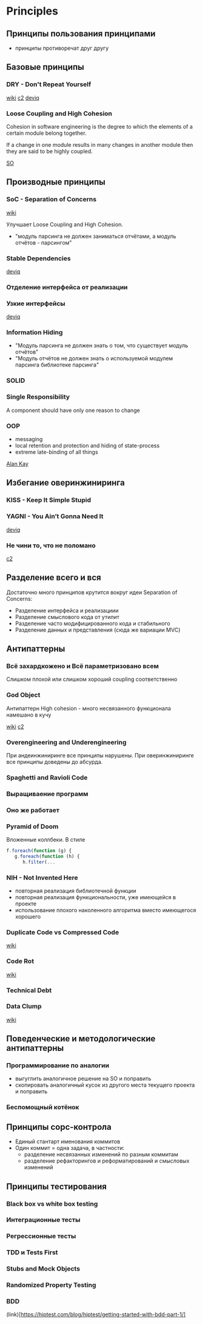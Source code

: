 

# Principles

## Принципы пользования принципами

- принципы противоречат друг другу

## Базовые принципы

### DRY - Don't Repeat Yourself

[wiki](https://en.wikipedia.org/wiki/Don%27t_repeat_yourself)
[c2](http://wiki.c2.com/?DontRepeatYourself)
[deviq](http://deviq.com/don-t-repeat-yourself/)

### Loose Coupling and High Cohesion

Cohesion in software engineering is the degree to which the elements of a certain module belong together. 

If a change in one module results in many changes in another module then they are said to be highly coupled.

[SO](https://stackoverflow.com/q/14000762/805266)

## Производные принципы

### SoC - Separation of Concerns

[wiki](https://en.wikipedia.org/wiki/Separation_of_concerns)

Улучшает Loose Coupling and High Cohesion.

- "модуль парсинга не должен заниматься отчётами, а модуль отчётов - парсингом"

### Stable Dependencies

[deviq](http://deviq.com/stable-dependencies/)

### Отделение интерфейса от реализации

### Узкие интерфейсы

[deviq](http://deviq.com/interface-segregation-principle/)



### Information Hiding

- "Модуль парсинга не должен знать о том, что существует модуль отчётов"
- "Модуль отчётов не должен знать о используемой модулем парсинга библиотеке парсинга"

### SOLID

### Single Responsibility

A component should have only one reason to change

### OOP

- messaging
- local retention and protection and hiding of state-process
- extreme late-binding of all things

[Alan Kay](http://userpage.fu-berlin.de/~ram/pub/pub_jf47ht81Ht/doc_kay_oop_en)

## Избегание оверинжиниринга

### KISS - Keep It Simple Stupid

### YAGNI - You Ain’t Gonna Need It

[deviq](http://deviq.com/yagni/)

### Не чини то, что не поломано

[c2](http://wiki.c2.com/?IfItIsWorkingDontChange)

## Разделение всего и вся

Достаточно много принципов крутится вокруг идеи Separation of Concerns:

- Разделение интерфейса и реализациии
- Разделение смыслового кода от утилит
- Разделение часто модифицированного кода и стабильного
- Разделение данных и представления (сюда же вариации MVC)

## Антипаттерны

### Всё захардкожено и Всё параметризовано всем

Слишком плохой или слишком хороший coupling соответственно

### God Object

Антипаттерн High cohesion - много несвязанного функционала намешано в кучу

[wiki](https://en.wikipedia.org/wiki/God_object) [c2](http://wiki.c2.com/?GodClass)

### Overengineering and Underengineering

При андеинжиниринге все принципы нарушены. При оверинжиниринге все принципы доведены до абсурда.

### Spaghetti and Ravioli Code

### Выращиваение программ

### Оно же работает

### Pyramid of Doom

Вложенные коллбеки. В стиле

```js
f.foreach(function (g) {
   g.foreach(function (h) {
      h.filter(...
```

### NIH - Not Invented Here

- повторная реализация библиотечной функции
- повторная реализация функциональности, уже имеющейся в проекте
- использование плохого наколенного алгоритма вместо имеющегося хорошего

### Duplicate Code vs Compressed Code

[wiki](https://en.wikipedia.org/wiki/Duplicate_code)

### Code Rot

[wiki](https://en.wikipedia.org/wiki/Software_rot)

### Technical Debt

### Data Clump

[wiki](https://en.wikipedia.org/wiki/Data_Clump_(Code_Smell))

## Поведенческие и методологические антипаттерны

### Программирование по аналогии

- выгуглить аналогичное решение на SO и поправить
- скопировать аналогичный кусок из другого  места текущего проекта и поправить

### Беспомощный котёнок

## Принципы сорс-контрола

- Единый стантарт именования коммитов
- Один коммит = одна задача, в частности:
  - разделение несвязанных изменений по разным коммитам
  - разделение рефакторингов и реформатирований и смысловых изменений


## Принципы тестирования

### Black box vs white box testing

### Интеграционные тесты

### Регрессионные тесты

### TDD и Tests First

### Stubs and Mock Objects

### Randomized Property Testing

### BDD

(link)[https://hiptest.com/blog/hiptest/getting-started-with-bdd-part-1/]
